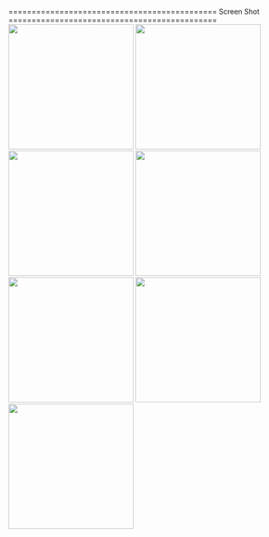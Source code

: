 =============================================   Screen Shot  ============================================= 
<img src="https://github.com/vrundpadariya/Textit_chat_app/assets/133338321/b0da975e-f197-444c-8182-45f4143b85ea" width="250">
<img src="https://github.com/vrundpadariya/Textit_chat_app/assets/133338321/46bf51c4-793e-45c3-a79c-6c5239199097" width="250">
<img src="https://github.com/vrundpadariya/Textit_chat_app/assets/133338321/c9d90c8b-0162-48cb-a6b8-4cc5c19ec18d" width="250">
<img src="https://github.com/vrundpadariya/Textit_chat_app/assets/133338321/06f54d0b-365b-4d0c-a7b1-99836e0c6bcc" width="250">
<img src="https://github.com/vrundpadariya/Textit_chat_app/assets/133338321/ddba5c58-d36d-4a2c-8712-eda5b1b7d641" width="250">
<img src="https://github.com/vrundpadariya/Textit_chat_app/assets/133338321/e56a75d0-97f7-49b5-bfc9-44fc0e1f0193" width="250">
<img src="https://github.com/vrundpadariya/Textit_chat_app/assets/133338321/5f5fde9c-312e-4916-9f5c-b5c47552b613" width="250">

